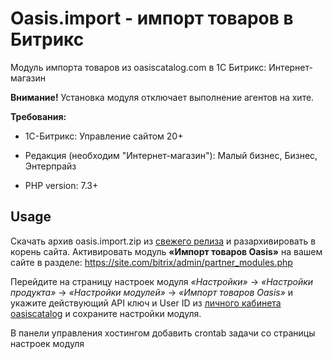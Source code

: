 # Oasis.import - импорт товаров в Битрикс

Модуль импорта товаров из oasiscatalog.com в 1С Битрикс: Интернет-магазин

**Внимание!** Установка модуля отключает выполнение агентов на хите.

**Требования:**

+ 1С-Битрикс: Управление сайтом 20+

+ Редакция (необходим "Интернет-магазин"): Малый бизнес, Бизнес, Энтерпрайз

+ PHP version: 7.3+

## Usage

Скачать архив oasis.import.zip из [свежего релиза](https://github.com/oasis-catalog/oasis.import/releases) и разархивировать в корень сайта.
Активировать модуль **«Импорт товаров Oasis»** на вашем сайте в разделе: https://site.com/bitrix/admin/partner_modules.php

Перейдите на страницу настроек модуля _«Настройки»_ -> _«Настройки продукта»_ -> _«Настройки модулей»_ -> _«Импорт товаров Oasis»_ и укажите действующий API ключ и User ID из [личного кабинета oasiscatalog](https://www.oasiscatalog.com/cabinet/integrations) и сохраните настройки модуля.

В панели управления хостингом добавить crontab задачи со страницы настроек модуля

